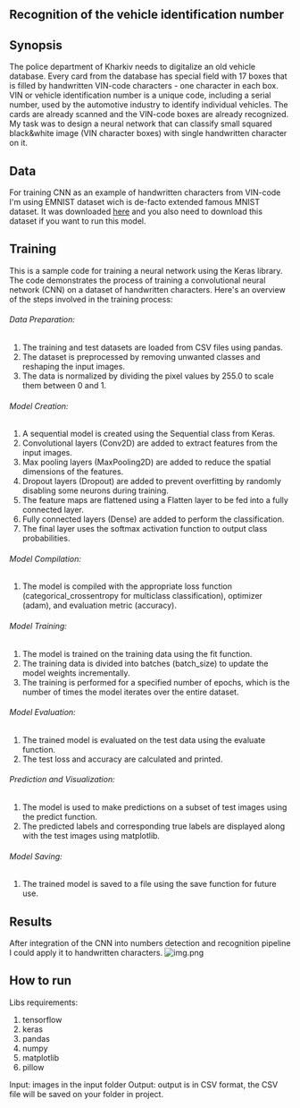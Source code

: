 Recognition of the vehicle identification number
---
## Synopsis
The police department of Kharkiv needs to digitalize an old vehicle database. Every
card from the database has special field with 17 boxes that is filled by handwritten
VIN-code characters - one character in each box. VIN or vehicle identification
number is a unique code, including a serial number, used by the automotive industry
to identify individual vehicles. The cards are already scanned and the VIN-code
boxes are already recognized. My task was to design a neural network that can
classify small squared black&white image (VIN character boxes) with single
handwritten character on it.

## Data
For training CNN as an example of handwritten characters from VIN-code I'm using EMNIST dataset wich is de-facto extended famous MNIST dataset. It was downloaded [here](https://www.nist.gov/itl/products-and-services/emnist-dataset) and you also need to download this dataset if you want to run this model.

## Training
This is a sample code for training a neural network using the Keras library. The code demonstrates the process of training a convolutional neural network (CNN) on a dataset of handwritten characters. Here's an overview of the steps involved in the training process:

 ###### Data Preparation:

   1. The training and test datasets are loaded from CSV files using pandas.
   2. The dataset is preprocessed by removing unwanted classes and reshaping the input images.
   3. The data is normalized by dividing the pixel values by 255.0 to scale them between 0 and 1.
###### Model Creation:

1. A sequential model is created using the Sequential class from Keras.
2. Convolutional layers (Conv2D) are added to extract features from the input images.
3. Max pooling layers (MaxPooling2D) are added to reduce the spatial dimensions of the features.
4. Dropout layers (Dropout) are added to prevent overfitting by randomly disabling some neurons during training.
5. The feature maps are flattened using a Flatten layer to be fed into a fully connected layer.
6. Fully connected layers (Dense) are added to perform the classification.
7. The final layer uses the softmax activation function to output class probabilities.
###### Model Compilation:

1. The model is compiled with the appropriate loss function (categorical_crossentropy for multiclass classification), optimizer (adam), and evaluation metric (accuracy).
###### Model Training:

1. The model is trained on the training data using the fit function.
2. The training data is divided into batches (batch_size) to update the model weights incrementally.
3. The training is performed for a specified number of epochs, which is the number of times the model iterates over the entire dataset.
###### Model Evaluation:

1. The trained model is evaluated on the test data using the evaluate function.
2. The test loss and accuracy are calculated and printed.
###### Prediction and Visualization:

1. The model is used to make predictions on a subset of test images using the predict function.
2. The predicted labels and corresponding true labels are displayed along with the test images using matplotlib.
###### Model Saving:

1. The trained model is saved to a file using the save function for future use.
## Results
After integration of the CNN into numbers detection and recognition pipeline I could apply it to handwritten characters.
![img.png](img.png)
## How to run
Libs requirements:
1. tensorflow
2. keras
3. pandas
4. numpy
5. matplotlib
6. pillow

Input: images in the input folder
Output: output is in CSV format, the CSV file will be saved on your folder in project.

